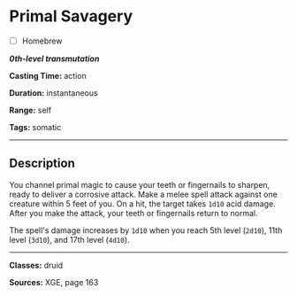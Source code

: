 # Primal Savagery

- [ ] Homebrew

***0th-level transmutation***

**Casting Time:** action

**Duration:** instantaneous

**Range:** self

**Tags:** somatic

---

## Description
You channel primal magic to cause your teeth or fingernails to sharpen, ready to deliver a corrosive attack. Make a melee spell attack against one creature within 5 feet of you. On a hit, the target takes `1d10` acid damage. After you make the attack, your teeth or fingernails return to normal.

The spell's damage increases by `1d10` when you reach 5th level (`2d10`), 11th level (`3d10`), and 17th level (`4d10`).

---

**Classes:** druid

**Sources:** XGE, page 163
